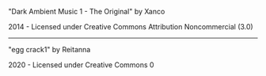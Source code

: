 "Dark Ambient Music 1 - The Original"
by Xanco

2014 - Licensed under
Creative Commons
Attribution Noncommercial (3.0)

------

"egg crack1"
by Reitanna

2020 - Licensed under
Creative Commons 0
